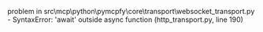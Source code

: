 problem in src\mcp\python\pymcpfy\core\transport\websocket_transport.py - SyntaxError: 'await' outside async function (http_transport.py, line 190)
